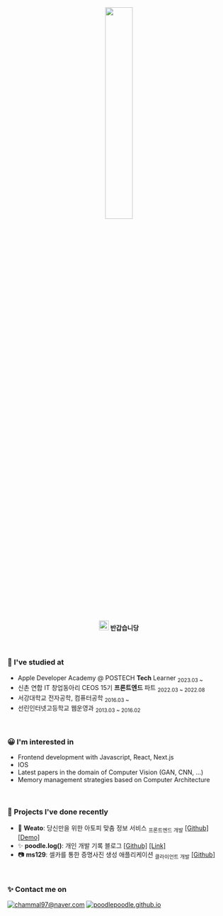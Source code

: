 <!-- Heading -->
<div align="center">
<img src = "https://user-images.githubusercontent.com/6462456/155731672-55c01143-0a73-4b2e-a1f1-d900f45dfe0e.gif" width="35%" />

<h4>
<img src = "https://raw.githubusercontent.com/MartinHeinz/MartinHeinz/master/wave.gif" width="22px" />
<strong>
반갑습니당
</strong>
</h4>
</div>

<br/>

### **🏫 I've studied at**

- Apple Developer Academy @ POSTECH **Tech** Learner
<sub>2023.03 ~</sub>
- 신촌 연합 IT 창업동아리 CEOS 15기 **프론트엔드** 파트
<sub>2022.03 ~ 2022.08</sub>
- 서강대학교 전자공학, 컴퓨터공학
<sub>2016.03 ~</sub>
- 선린인터넷고등학교 웹운영과
<sub>2013.03 ~ 2016.02</sub>

<br />

### **😀 I'm interested in**

</div>

- Frontend development with Javascript, React, Next.js
- IOS
- Latest papers in the domain of Computer Vision (GAN, CNN, ...)
- Memory management strategies based on Computer Architecture

<br />

<div align="left">

### **📱 Projects I've done recently**

</div>

- 💊 **Weato**: 당신만을 위한 아토피 맞춤 정보 서비스
<sub>프론트엔드 개발</sub>
[[Github]](https://github.com/ceos15th-AllG/weato-client)
[[Demo]](https://www.weato.net)
- ✨ **poodle.log()**: 개인 개발 기록 블로그
[[Github]](https://github.com/poodlepoodle/poodlepoodle.github.io)
[[Link]](https://poodlepoodle.github.io)
- 📷 **ms129**: 셀카를 통한 증명사진 생성 애플리케이션
<sub>클라이언트 개발</sub>
[[Github]](https://github.com/poodlepoodle/ms129-mobileapp-expo) 

<br />

<div align="left">

### **✨ Contact me on**

</div>

<div align="left">

[<img alt="chammal97@naver.com" src ="https://img.shields.io/badge/Email-brightgreen.svg?&style=flat&logo=gmail&logoColor=FFFFFF"/>](chammal97@naver.com)
[<img alt="poodlepoodle.github.io" src ="https://img.shields.io/badge/Blog-000000.svg?&style=flat&logo=jekyll&logoColor=FFFFFF"/>](https://poodlepoodle.github.io/)

</div>
